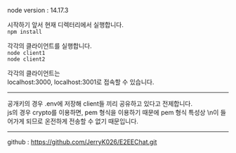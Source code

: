 node version : 14.17.3

시작하기 앞서 현재 디렉터리에서 실행합니다.  
`npm install`

각각의 클라이언트를 실행합니다.  
`node client1`  
`node client2`

각각의 클라이언트는  
localhost:3000, localhost:3001로 접속할 수 있습니다.

---

공개키의 경우 .env에 저장해 client들 끼리 공유하고 있다고 전제합니다.  
js의 경우 crypto를 이용하면, pem 형식을 이용하기 때문에 pem 형식 특성상 \n이 들어가게 되므로 온전하게 전송할 수 없기 때문입니다.

---

github : https://github.com/JerryK026/E2EEChat.git
